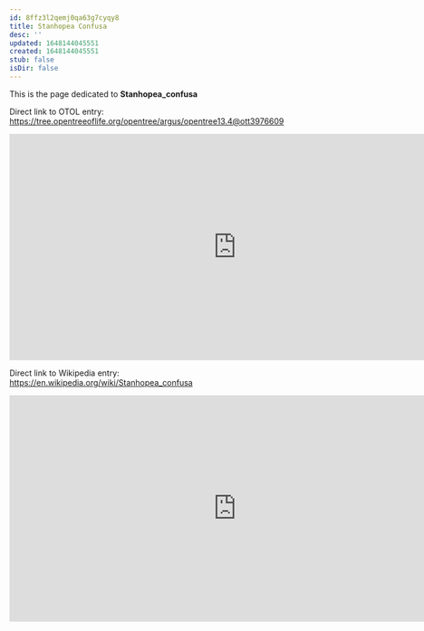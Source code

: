 ```yaml
---
id: 8ffz3l2qemj0qa63g7cyqy8
title: Stanhopea Confusa
desc: ''
updated: 1648144045551
created: 1648144045551
stub: false
isDir: false
---
```

This is the page dedicated to **Stanhopea_confusa**


Direct link to OTOL entry: https://tree.opentreeoflife.org/opentree/argus/opentree13.4@ott3976609



<html>
    <body>
    <iframe src="https://tree.opentreeoflife.org/opentree/argus/opentree13.4@ott3976609"
    width="800" height="400" frameborder="0" allowfullscreen> </iframe>
    </body>
</html>
    


Direct link to Wikipedia entry: https://en.wikipedia.org/wiki/Stanhopea_confusa



<html>
    <body>
    <iframe src="https://en.wikipedia.org/wiki/Stanhopea_confusa"
    width="800" height="400" frameborder="0" allowfullscreen> </iframe>
    </body>
</html>
    
